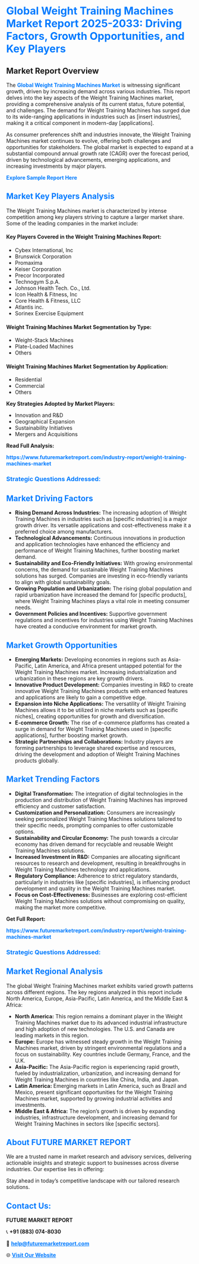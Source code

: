 <h1 style="color: #007BFF;">Global Weight Training Machines Market Report 2025-2033: Driving Factors, Growth Opportunities, and Key Players</h1>

<section id="overview">
<h2>Market Report Overview</h2>
<p>The <a href="https://www.futuremarketreport.com/industry-report/weight-training-machines-market" style="color: #007BFF; text-decoration: none;"><strong>Global Weight Training Machines Market</strong></a> is witnessing significant growth, driven by increasing demand across various industries. This report delves into the key aspects of the Weight Training Machines market, providing a comprehensive analysis of its current status, future potential, and challenges. The demand for Weight Training Machines has surged due to its wide-ranging applications in industries such as [insert industries], making it a critical component in modern-day [applications].</p>
<p>As consumer preferences shift and industries innovate, the Weight Training Machines market continues to evolve, offering both challenges and opportunities for stakeholders. The global market is expected to expand at a substantial compound annual growth rate (CAGR) over the forecast period, driven by technological advancements, emerging applications, and increasing investments by major players.</p>
</section>

<section id="overview">
<p><a href="https://www.futuremarketreport.com/request-sample/reportId=41469" style="color: #007BFF; text-decoration: none;"><strong>Explore Sample Report Here</strong></a></p>
</section>

<section id="key-players">
<h2 style="color: #007BFF;">Market Key Players Analysis</h2>
<p>The Weight Training Machines market is characterized by intense competition among key players striving to capture a larger market share. Some of the leading companies in the market include:</p>
<h4>Key Players Covered in the Weight Training Machines Report:</h4>
<ul><li>Cybex International, Inc</li><li>Brunswick Corporation</li><li>Promaxima</li><li>Keiser Corporation</li><li>Precor Incorporated</li><li>Technogym S.p.A.</li><li>Johnson Health Tech. Co., Ltd.</li><li>Icon Health &amp; Fitness, Inc</li><li>Core Health &amp; Fitness, LLC</li><li>Atlantis inc.</li><li>Sorinex Exercise Equipment</li></ul>
<h4>Weight Training Machines Market Segmentation by Type:</h4>
<ul><li>Weight-Stack Machines</li><li>Plate-Loaded Machines</li><li>Others</li></ul>

<h4>Weight Training Machines Market Segmentation by Application:</h4>
<ul><li>Residential</li><li>Commercial</li><li>Others</li></ul>
<p><strong>Key Strategies Adopted by Market Players:</strong></p>
<ul>
<li>Innovation and R&D</li>
<li>Geographical Expansion</li>
<li>Sustainability Initiatives</li>
<li>Mergers and Acquisitions</li>
</ul>
</section>

<section>
<p><strong>Read Full Analysis: </strong></p><a href="https://www.futuremarketreport.com/industry-report/weight-training-machines-market" style="color: #007BFF; text-decoration: none;"><strong>https://www.futuremarketreport.com/industry-report/weight-training-machines-market</strong></a>
<h3 style="color: #007BFF;">Strategic Questions Addressed:</h3>
</section>

<section id="driving-factors">
<h2 style="color: #007BFF;">Market Driving Factors</h2>
<ul>
<li><strong>Rising Demand Across Industries:</strong> The increasing adoption of Weight Training Machines in industries such as [specific industries] is a major growth driver. Its versatile applications and cost-effectiveness make it a preferred choice among manufacturers.</li>
<li><strong>Technological Advancements:</strong> Continuous innovations in production and application technologies have enhanced the efficiency and performance of Weight Training Machines, further boosting market demand.</li>
<li><strong>Sustainability and Eco-Friendly Initiatives:</strong> With growing environmental concerns, the demand for sustainable Weight Training Machines solutions has surged. Companies are investing in eco-friendly variants to align with global sustainability goals.</li>
<li><strong>Growing Population and Urbanization:</strong> The rising global population and rapid urbanization have increased the demand for [specific products], where Weight Training Machines plays a vital role in meeting consumer needs.</li>
<li><strong>Government Policies and Incentives:</strong> Supportive government regulations and incentives for industries using Weight Training Machines have created a conducive environment for market growth.</li>
</ul>
</section>

<section id="growth-opportunities">
<h2 style="color: #007BFF;">Market Growth Opportunities</h2>
<ul>
<li><strong>Emerging Markets:</strong> Developing economies in regions such as Asia-Pacific, Latin America, and Africa present untapped potential for the Weight Training Machines market. Increasing industrialization and urbanization in these regions are key growth drivers.</li>
<li><strong>Innovative Product Development:</strong> Companies investing in R&D to create innovative Weight Training Machines products with enhanced features and applications are likely to gain a competitive edge.</li>
<li><strong>Expansion into Niche Applications:</strong> The versatility of Weight Training Machines allows it to be utilized in niche markets such as [specific niches], creating opportunities for growth and diversification.</li>
<li><strong>E-commerce Growth:</strong> The rise of e-commerce platforms has created a surge in demand for Weight Training Machines used in [specific applications], further boosting market growth.</li>
<li><strong>Strategic Partnerships and Collaborations:</strong> Industry players are forming partnerships to leverage shared expertise and resources, driving the development and adoption of Weight Training Machines products globally.</li>
</ul>
</section>

<section id="trending-factors">
<h2 style="color: #007BFF;">Market Trending Factors</h2>
<ul>
<li><strong>Digital Transformation:</strong> The integration of digital technologies in the production and distribution of Weight Training Machines has improved efficiency and customer satisfaction.</li>
<li><strong>Customization and Personalization:</strong> Consumers are increasingly seeking personalized Weight Training Machines solutions tailored to their specific needs, prompting companies to offer customizable options.</li>
<li><strong>Sustainability and Circular Economy:</strong> The push towards a circular economy has driven demand for recyclable and reusable Weight Training Machines solutions.</li>
<li><strong>Increased Investment in R&D:</strong> Companies are allocating significant resources to research and development, resulting in breakthroughs in Weight Training Machines technology and applications.</li>
<li><strong>Regulatory Compliance:</strong> Adherence to strict regulatory standards, particularly in industries like [specific industries], is influencing product development and quality in the Weight Training Machines market.</li>
<li><strong>Focus on Cost-Effectiveness:</strong> Businesses are exploring cost-efficient Weight Training Machines solutions without compromising on quality, making the market more competitive.</li>
</ul>
</section>

<section>
<p><strong>Get Full Report: </strong></p><a href="https://www.futuremarketreport.com/industry-report/weight-training-machines-market" style="color: #007BFF; text-decoration: none;"><strong>https://www.futuremarketreport.com/industry-report/weight-training-machines-market</strong></a>
<h3 style="color: #007BFF;">Strategic Questions Addressed:</h3>
</section>


<section id="regional-analysis">
<h2 style="color: #007BFF;">Market Regional Analysis</h2>
<p>The global Weight Training Machines market exhibits varied growth patterns across different regions. The key regions analyzed in this report include North America, Europe, Asia-Pacific, Latin America, and the Middle East & Africa:</p>
<ul>
<li><strong>North America:</strong> This region remains a dominant player in the Weight Training Machines market due to its advanced industrial infrastructure and high adoption of new technologies. The U.S. and Canada are leading markets in this region.</li>
<li><strong>Europe:</strong> Europe has witnessed steady growth in the Weight Training Machines market, driven by stringent environmental regulations and a focus on sustainability. Key countries include Germany, France, and the U.K.</li>
<li><strong>Asia-Pacific:</strong> The Asia-Pacific region is experiencing rapid growth, fueled by industrialization, urbanization, and increasing demand for Weight Training Machines in countries like China, India, and Japan.</li>
<li><strong>Latin America:</strong> Emerging markets in Latin America, such as Brazil and Mexico, present significant opportunities for the Weight Training Machines market, supported by growing industrial activities and investments.</li>
<li><strong>Middle East & Africa:</strong> The region’s growth is driven by expanding industries, infrastructure development, and increasing demand for Weight Training Machines in sectors like [specific sectors].</li>
</ul>
</section>

<footer>
<h2 style="color: #007BFF;">About FUTURE MARKET REPORT</h2>
<p>We are a trusted name in market research and advisory services, delivering actionable insights and strategic support to businesses across diverse industries. Our expertise lies in offering:</p>

<p>Stay ahead in today’s competitive landscape with our tailored research solutions.</p>

<h2 style="color: #007BFF;">Contact Us:</h2>
<p><strong>FUTURE MARKET REPORT</strong></p>
<p>📞 <strong>+91 (883) 074-8030</strong></p>
<p>📧 <strong><a href="mailto:help@futuremarketreport.com" style="color: #007BFF;">help@futuremarketreport.com</a></strong></p>
<p>🌐 <strong><a href="https://www.futuremarketreport.com/" style="color: #007BFF;">Visit Our Website</a></strong></p>
</footer>